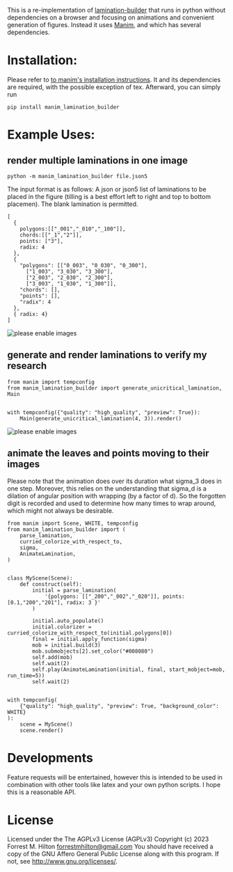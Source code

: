 This is a re-implementation of [lamination-builder](https://csfalcione.github.io/lamination-builder/) that runs in python without dependencies on a browser and focusing on animations and convenient generation of figures. Instead it uses [Manim](https://github.com/ManimCommunity/manim/), and which has several dependencies. 


# Installation:
Please refer to [to manim's installation instructions](https://docs.manim.community/en/stable/installation.html). It and its dependencies are required, with the possible exception of tex. Afterward, you can simply run
```
pip install manim_lamination_builder
```

# Example Uses:
## render multiple laminations in one image
```
python -m manim_lamination_builder file.json5
```
The input format is as follows: A json or json5 list of laminations to be placed in the figure (tilling is a best effort left to right and top to bottom placemen). The blank lamination is permitted.
```
[
  {
    polygons:[["_001","_010","_100"]],
    chords:[["_1","2"]],
    points: ["3"],
    radix: 4
  },
  {
    "polygons": [["0_003", "0_030", "0_300"], 
      ["1_003", "3_030", "3_300"], 
      ["2_003", "2_030", "2_300"], 
      ["3_003", "1_030", "1_300"]], 
    "chords": [], 
    "points": [], 
    "radix": 4
  },
  { radix: 4}
]
```
![please enable images](https://github.com/ForrestHilton/python-lamination-builder/blob/main/contrived_example.png "Render of json above")

## generate and render laminations to verify my research
```
from manim import tempconfig
from manim_lamination_builder import generate_unicritical_lamination, Main


with tempconfig({"quality": "high_quality", "preview": True}):
    Main(generate_unicritical_lamination(4, 3)).render()
```
![please enable images](https://github.com/ForrestHilton/python-lamination-builder/blob/main/example.png "Example Output from my Reasearch")

## animate the leaves and points moving to their images
Please note that the animation does over its duration what sigma_3 does in one step. Moreover, this relies on the understanding that sigma_d is a dilation of angular position with wrapping (by a factor of d). So the forgotten digit is recorded and used to determine how many times to wrap around, which might not always be desirable. 
```
from manim import Scene, WHITE, tempconfig
from manim_lamination_builder import (
    parse_lamination,
    curried_colorize_with_respect_to,
    sigma,
    AnimateLamination,
)


class MyScene(Scene):
    def construct(self):
        initial = parse_lamination(
            '{polygons: [["_200","_002","_020"]], points:[0.1,"200","201"], radix: 3 }'
        )

        initial.auto_populate()
        initial.colorizer = curried_colorize_with_respect_to(initial.polygons[0])
        final = initial.apply_function(sigma)
        mob = initial.build(3)
        mob.submobjects[2].set_color("#008080")
        self.add(mob)
        self.wait(2)
        self.play(AnimateLamination(initial, final, start_mobject=mob, run_time=5))
        self.wait(2)


with tempconfig(
    {"quality": "high_quality", "preview": True, "background_color": WHITE}
):
    scene = MyScene()
    scene.render()
```

# Developments

Feature requests will be entertained, however this is intended to be used in combination with other tools like latex and your own python scripts. I hope this is a reasonable API.

# License
Licensed under the The AGPLv3 License (AGPLv3)
Copyright (c) 2023 Forrest M. Hilton <forrestmhilton@gmail.com>
You should have received a copy of the GNU Affero General Public License
along with this program.  If not, see <http://www.gnu.org/licenses/>.
